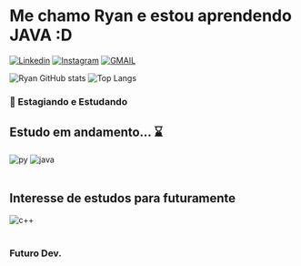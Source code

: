 
# Me chamo Ryan e estou aprendendo JAVA :D

[![Linkedin](https://img.shields.io/badge/LinkedIn-0077B5?style=for-the-badge&logo=linkedin&logoColor=white)](https://www.linkedin.com/in/ryanoliveiraptt/)
[![Instagram](https://img.shields.io/badge/Instagram-E4405F?style=for-the-badge&logo=instagram&logoColor=white)](https://www.instagram.com/1ryan.olv/)
[![GMAIL](https://img.shields.io/badge/Gmail-D14836?style=for-the-badge&logo=gmail&logoColor=white)](mailto:ryanoliveira1728@gmail.com) 


![Ryan GitHub stats](https://github-readme-stats.vercel.app/api?username=smoky1s&show_icons=true&theme=tokyonight)
![Top Langs](https://github-readme-stats.vercel.app/api/top-langs/?username=smoky1s&hide_progress=true&theme=tokyonight)

### 💼 Estagiando e Estudando

## Estudo em andamento... ⌛

<div style="display: inline_block">
  <img align="center" alt="py" src="https://img.shields.io/badge/Python-14354C?style=for-the-badge&logo=python&logoColor=white" />
  <img align="center" alt="java" src="https://img.shields.io/badge/Java-ED8B00?style=for-the-badge&logo=openjdk&logoColor=white" />
</div><br/>

## Interesse de estudos para futuramente

<div style="display: inline_block">
  <img align="center" alt="c++" src="https://img.shields.io/badge/C%2B%2B-00599C?style=for-the-badge&logo=c%2B%2B&logoColor=white" />
</div><br/>

### Futuro Dev.

